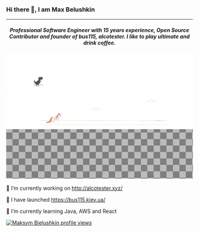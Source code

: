 ### Hi there 👋, I am Max Belushkin
---
##### <p align="center">Professional Software Engineer with 15 years experience, Open Source Contributor and founder of bus115, alcotester. I like to play ultimate and drink coffee.</p>

![Profile image](no__internet.gif)
![Profile image](no__internet2.gif)
![Profile image](no__internet4.gif)

🔭 I’m currently working on http://alcotester.xyz/

🔭 I have launched https://bus115.kiev.ua/

🌱 I’m currently learning Java, AWS and React

[![Maksym Bielushkin profile views](https://u8views.com/api/v1/github/profiles/566681/views/day-week-month-total-count.svg)](https://u8views.com/github/belushkin)
                                                     
<!--
**belushkin/belushkin** is a ✨ _special_ ✨ repository because its `README.md` (this file) appears on your GitHub profile.

Here are some ideas to get you started:

- 🔭 I’m currently working on ...
- 🌱 I’m currently learning ...
- 👯 I’m looking to collaborate on ...
- 🤔 I’m looking for help with ...
- 💬 Ask me about ...
- 📫 How to reach me: ...
- 😄 Pronouns: ...
- ⚡ Fun fact: ...
-->
